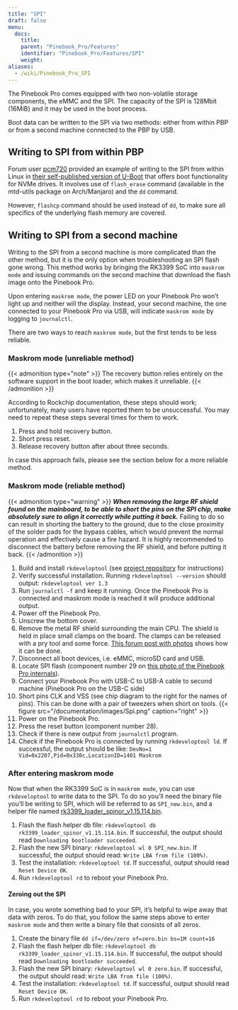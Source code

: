 ```yaml
---
title: "SPI"
draft: false
menu:
  docs:
    title:
    parent: "Pinebook_Pro/Features"
    identifier: "Pinebook_Pro/Features/SPI"
    weight:
aliases:
  - /wiki/Pinebook_Pro_SPI
---
```


The Pinebook Pro comes equipped with two non-volatile storage components, the eMMC and the SPI. The capacity of the SPI is 128Mbit (16MiB) and it may be used in the boot process.

Boot data can be written to the SPI via two methods: either from within PBP or from a second machine connected to the PBP by USB.

## Writing to SPI from within PBP

Forum user [pcm720](https://forum.pine64.org/member.php?action=profile&uid=15527) provided an example of writing to the SPI from within Linux in [their self-published version of U-Boot](https://github.com/pcm720/u-boot-build-scripts/releases) that offers boot functionality for NVMe drives. It involves use of `flash_erase` command (available in the mtd-utils package on Arch/Manjaro) and the `dd` command.

However, `flashcp` command should be used instead of `dd`, to make sure all specifics of the underlying flash memory are covered.

## Writing to SPI from a second machine

Writing to the SPI from a second machine is more complicated than the other method, but it is the only option when troubleshooting an SPI flash gone wrong. This method works by bringing the RK3399 SoC into `maskrom mode` and issuing commands on the second machine that download the flash image onto the Pinebook Pro.

Upon entering `maskrom mode`, the power LED on your Pinebook Pro won’t light up and neither will the display. Instead, your second machine, the one connected to your Pinebook Pro via USB, will indicate `maskrom mode` by logging to `journalctl`.

There are two ways to reach `maskrom mode`, but the first tends to be less reliable.

### Maskrom mode (unreliable method)

{{< admonition type="note" >}}
 The recovery button relies entirely on the software support in the boot loader, which makes it unreliable.
{{< /admonition >}}

According to Rockchip documentation, these steps should work; unfortunately, many users have reported them to be unsuccessful. You may need to repeat these steps several times for them to work.

1. Press and hold recovery button.
2. Short press reset.
3. Release recovery button after about three seconds.

In case this approach fails, please see the section below for a more reliable method.

### Maskrom mode (reliable method)

{{< admonition type="warning" >}}
 ***When removing the large RF shield found on the mainboard, to be able to short the pins on the SPI chip, make absolutely sure to align it correctly while putting it back.***  Failing to do so can result in shorting the battery to the ground, due to the close proximity of the solder pads for the bypass cables, which would prevent the normal operation and effectively cause a fire hazard.  It is highly recommended to disconnect the battery before removing the RF shield, and before putting it back.
{{< /admonition >}}

1. Build and install `rkdeveloptool` (see [project repository](https://github.com/rockchip-linux/rkdeveloptool) for instructions)
2. Verify successful installation. Running `rkdeveloptool --version` should output: `rkdeveloptool ver 1.3`
3. Run `journalctl -f` and keep it running. Once the Pinebook Pro is connected and maskrom mode is reached it will produce additional output.
4. Power off the Pinebook Pro.
5. Unscrew the bottom cover.
6. Remove the metal RF shield surrounding the main CPU. The shield is held in place small clamps on the board. The clamps can be released with a pry tool and some force. [This forum post with photos](https://forum.pine64.org/showthread.php?tid=11073&pid=75096#pid75096) shows how it can be done.
7. Disconnect all boot devices, i.e. eMMC, microSD card and USB.
8. Locate SPI flash (component number 29 on [this photo of the Pinebook Pro internals](https://wiki.pine64.org/images/4/45/PBPL_S.jpg)).
9. Connect your Pinebook Pro with USB-C to USB-A cable to second machine (Pinebook Pro on the USB-C side)
10. Short pins CLK and VSS (see chip diagram to the right for the names of pins). This can be done with a pair of tweezers when short on tools. {{< figure src="/documentation/images/Spi.png" caption="right" >}}
11. Power on the Pinebook Pro.
12. Press the reset button (component number 28).
13. Check if there is new output from `journalctl` program.
14. Check if the Pinebook Pro is connected by running `rkdeveloptool ld`. If successful, the output should be like: `DevNo=1 Vid=0x2207,Pid=0x330c,LocationID=1401 Maskrom`

### After entering maskrom mode

Now that when the RK3399 SoC is in `maskrom mode`, you can use `rkdeveloptool` to write data to the SPI. To do so you’ll need the binary file you’ll be writing to SPI, which will be referred to as `SPI_new.bin`, and a helper file named [rk3399_loader_spinor_v1.15.114.bin](https://dl.radxa.com/rockpi4/images/loader/spi/rk3399_loader_spinor_v1.15.114.bin).

1. Flash the flash helper db file: `rkdeveloptool db rk3399_loader_spinor_v1.15.114.bin`. If successful, the output should read `Downloading bootloader succeeded`.
2. Flash the new SPI binary: `rkdeveloptool wl 0 SPI_new.bin`. If successful, the output should read: `Write LBA from file (100%)`.
3. Test the installation: `rkdeveloptool td`. If successful, output should read `Reset Device OK`.
4. Run `rkdeveloptool rd` to reboot your Pinebook Pro.

#### Zeroing out the SPI

In case, you wrote something bad to your SPI, it’s helpful to wipe away that data with zeros. To do that, you follow the same steps above to enter `maskrom mode` and then write a binary file that consists of all zeros.

1. Create the binary file `dd if=/dev/zero of=zero.bin bs=1M count=16`
2. Flash the flash helper db file: `rkdeveloptool db rk3399_loader_spinor_v1.15.114.bin`. If successful, the output should read `Downloading bootloader succeeded`.
3. Flash the new SPI binary: `rkdeveloptool wl 0 zero.bin`. If successful, the output should read: `Write LBA from file (100%)`.
4. Test the installation: `rkdeveloptool td`. If successful, output should read `Reset Device OK`.
5. Run `rkdeveloptool rd` to reboot your Pinebook Pro.
